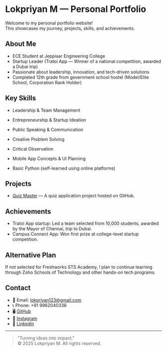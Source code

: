 # Lokpriyan M — Personal Portfolio

Welcome to my personal portfolio website!  
This showcases my journey, projects, skills, and achievements.

## About Me
- ECE Student at Jeppiaar Engineering College
- Startup Leader (Tratoi App — Winner of a national competition, awarded a Dubai trip)
- Passionate about leadership, innovation, and tech-driven solutions
- Completed 12th grade from government school hostel (Model/Elite School, Corporation Rank Holder)

## Key Skills
- Leadership & Team Management

- Entrepreneurship & Startup Ideation

- Public Speaking & Communication

- Creative Problem Solving

- Critical Observation

- Mobile App Concepts & UI Planning

- Basic Python (self-learned using online platforms)

## Projects
- [Quiz Master](https://github.com/lokpriyan) — A quiz application project hosted on GitHub.

## Achievements
- Tratoi App startup: Led a team selected from 10,000 students, awarded by the Mayor of Chennai, trip to Dubai.
- Campus Connect App: Won first prize at college-level startup competition.

## Alternative Plan
If not selected for Freshworks STS Academy, I plan to continue learning through Zoho Schools of Technology and other hands-on tech programs.

## Contact
- 📧 Email: [lokpriyan123@gmail.com](mailto:lokpriyan123@gmail.com)
- 📞 Phone: +91 9962040336
- 🖥️ [GitHub](https://github.com/lokpriyan)
- 📸 [Instagram](https://www.instagram.com/lokpriyan/profilecard/?igsh=MWcydDd0cDZ2azRoZQ==)
- 💼 [LinkedIn](https://www.linkedin.com/in/lokpriyan-m-096165325)

---

> "Turning ideas into impact."  
> © 2025 Lokpriyan M. All rights reserved.
